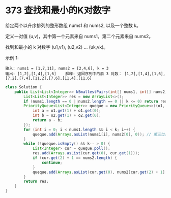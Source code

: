 # 373 查找和最小的K对数字

给定两个以升序排列的整形数组 nums1 和 nums2, 以及一个整数 k。

定义一对值 \(u,v\)，其中第一个元素来自 nums1，第二个元素来自 nums2。

找到和最小的 k 对数字 \(u1,v1\), \(u2,v2\) ... \(uk,vk\)。

示例 1:

`输入: nums1 = [1,7,11], nums2 = [2,4,6], k = 3`   
`输出: [1,2],[1,4],[1,6]   
解释: 返回序列中的前 3 对数： [1,2],[1,4],[1,6],[7,2],[7,4],[11,2],[7,6],[11,4],[11,6]`

```java
class Solution {
    public List<List<Integer>> kSmallestPairs(int[] nums1, int[] nums2, int k) {
        List<List<Integer>> res = new ArrayList<>();
        if (nums1.length == 0 ||nums2.length == 0 || k <= 0) return res;
        PriorityQueue<List<Integer>> queque = new PriorityQueue<>((o1, o2) -> {
            int a = o1.get(1) + o1.get(0);
            int b = o2.get(1) + o2.get(0);
            return a - b;
        });
        for (int i = 0; i < nums1.length && i < k; i++) {
            queque.add(Arrays.asList(nums1[i], nums2[0], 0)); // 第三位是指在nums2中取第几个
        } 
        while (!queque.isEmpty() && k-- > 0) {
            List<Integer> cur = queque.poll();
            res.add(Arrays.asList(cur.get(0), cur.get(1)));
            if (cur.get(2) + 1 == nums2.length) {
                continue;
            }
            queque.add(Arrays.asList(cur.get(0), nums2[cur.get(2) + 1], cur.get(2) + 1));
        }
        return res;
    }
}
```


